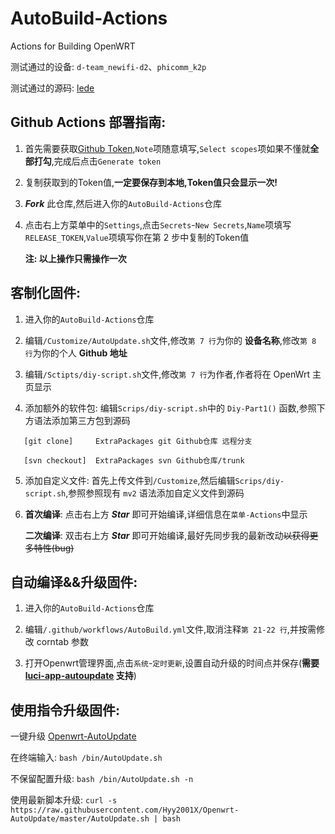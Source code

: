 # AutoBuild-Actions

Actions for Building OpenWRT

测试通过的设备: `d-team_newifi-d2`、`phicomm_k2p`

测试通过的源码: [lede](https://github.com/coolsnowwolf/lede)

## Github Actions 部署指南:

1. 首先需要获取[Github Token](https://github.com/settings/tokens/new),`Note`项随意填写,`Select scopes`项如果不懂就**全部打勾**,完成后点击`Generate token`

2. 复制获取到的Token值,**一定要保存到本地,Token值只会显示一次!**

3. ***Fork*** 此仓库,然后进入你的`AutoBuild-Actions`仓库

4. 点击右上方菜单中的`Settings`,点击`Secrets`-`New Secrets`,`Name`项填写`RELEASE_TOKEN`,`Value`项填写你在第 2 步中复制的Token值

   **注: 以上操作只需操作一次**

## 客制化固件:

1. 进入你的`AutoBuild-Actions`仓库

2. 编辑`/Customize/AutoUpdate.sh`文件,修改`第 7 行`为你的 **设备名称**,修改`第 8 行`为你的个人 **Github 地址**

3. 编辑`/Sctipts/diy-script.sh`文件,修改`第 7 行`为作者,作者将在 OpenWrt 主页显示

4. 添加额外的软件包: 编辑`Scrips/diy-script.sh`中的 `Diy-Part1()` 函数,参照下方语法添加第三方包到源码
```
   [git clone]     ExtraPackages git Github仓库 远程分支
    
   [svn checkout]  ExtraPackages svn Github仓库/trunk
```

5. 添加自定义文件: 首先上传文件到`/Customize`,然后编辑`Scrips/diy-script.sh`,参照参照现有 `mv2` 语法添加自定义文件到源码

6. **首次编译**: 点击右上方 ***Star*** 即可开始编译,详细信息在`菜单-Actions`中显示

   **二次编译**: 双击右上方 ***Star*** 即可开始编译,最好先同步我的最新改动~~以获得更多特性(bug)~~

## 自动编译&&升级固件:

1. 进入你的`AutoBuild-Actions`仓库

2. 编辑`/.github/workflows/AutoBuild.yml`文件,取消注释`第 21-22 行`,并按需修改 corntab 参数

3. 打开Openwrt管理界面,点击`系统`-`定时更新`,设置自动升级的时间点并保存(**需要 [luci-app-autoupdate](https://github.com/Hyy2001X/luci-app-autoupdate) 支持**)

## 使用指令升级固件:

   一键升级 [Openwrt-AutoUpdate](https://github.com/Hyy2001X/Openwrt-AutoUpdate)
   
   在终端输入: `bash /bin/AutoUpdate.sh`

   不保留配置升级: `bash /bin/AutoUpdate.sh -n`

   使用最新脚本升级: `curl -s https://raw.githubusercontent.com/Hyy2001X/Openwrt-AutoUpdate/master/AutoUpdate.sh | bash`
